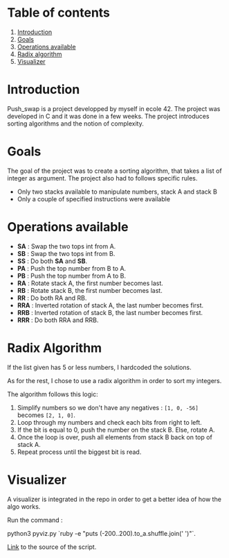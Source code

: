 # Table of contents
1. [Introduction](#introduction)
2. [Goals](#goals)
3. [Operations available](#op_available)
4. [Radix algorithm](#radix)
5. [Visualizer](#visu)
# Introduction <a name="introduction"></a>

Push_swap is a project developped by myself in ecole 42. The project was developed in C and it was done in a few weeks. The project introduces sorting algorithms and the notion of complexity.

# Goals <a name="goals"></a>
The goal of the project was to create a sorting algorithm, that takes a list of integer as argument. The project also had to follows specific rules.
- Only two stacks available to manipulate numbers, stack A and stack B
- Only a couple of specified instructions were available

# Operations available <a name="op_available"></a>
- **SA** : Swap the two tops int from A.
- **SB** : Swap the two tops int from B.
- **SS** : Do both **SA** and **SB**.
- **PA** : Push the top number from B to A.
- **PB** : Push the top number from A to B.
- **RA** : Rotate stack A, the first number becomes last.
- **RB** : Rotate stack B, the first number becomes last.
- **RR** : Do both RA and RB.
- **RRA** : Inverted rotation of stack A, the last number becomes first.
- **RRB** : Inverted rotation of stack B, the last number becomes first.
- **RRR** : Do both RRA and RRB.

# Radix Algorithm <a name="radix"></a>

If the list given has 5 or less numbers, I hardcoded the solutions.

As for the rest, I chose to use a radix algorithm in order to sort my integers.

The algorithm follows this logic:
1. Simplify numbers so we don't have any negatives : `[1, 0, -56]` becomes `[2, 1, 0]`.
2. Loop through my numbers and check each bits from right to left.
3. If the bit is equal to 0, push the number on the stack B. Else, rotate A.
4. Once the loop is over, push all elements from stack B back on top of stack A.
5. Repeat process until the biggest bit is read.

# Visualizer <a name="visu"></a>

A visualizer is integrated in the repo in order to get a better idea of how the algo works.

Run the command :

python3 pyviz.py \`ruby -e "puts (-200..200).to_a.shuffle.join(' ')"\`.

[Link](https://github.com/o-reo/push_swap_visualizer) to the source of the script.
